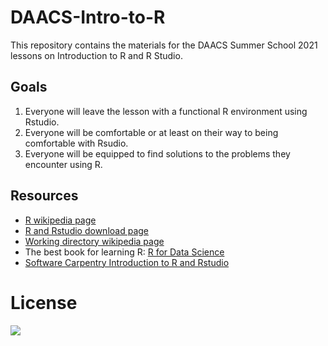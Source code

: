 # DAACS-Intro-to-R
This repository contains the materials for the DAACS Summer School 2021 lessons on Introduction to R and R Studio.

## Goals
1. Everyone will leave the lesson with a functional R environment using Rstudio.
2. Everyone will be comfortable or at least on their way to being comfortable with Rsudio.
3. Everyone will be equipped to find solutions to the problems they encounter using R.


## Resources
* [R wikipedia page](https://en.wikipedia.org/wiki/R_(programming_language))
* [R and Rstudio download page](https://www.rstudio.com/products/rstudio/download/#download)
* [Working directory wikipedia page](https://www.rstudio.com/products/rstudio/download/#download)
* The best book for learning R: [R for Data Science](https://r4ds.had.co.nz/)
* [Software Carpentry Introduction to R and Rstudio](https://swcarpentry.github.io/swc-releases/2016.06/r-novice-gapminder/01-rstudio-intro/)
 
# License
![](https://github.com/alonzi/DAACS-Intro-to-R/blob/main/2880px-Cc-by-nc-sa_icon.svg.png)
